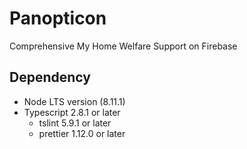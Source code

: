 # Panopticon
Comprehensive My Home Welfare Support on Firebase

## Dependency
* Node LTS version (8.11.1)
* Typescript 2.8.1 or later
  * tslint 5.9.1 or later
  * prettier 1.12.0 or later
